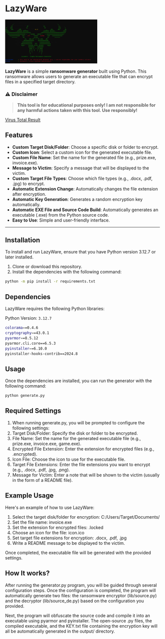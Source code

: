 # LazyWare

<img src="img.png" alt="LazyWare Image" width="300">

**LazyWare** is a simple **ransomware generator** built using Python. This ransomware allows users to generate an executable file that can encrypt files in a specified target directory.

### ⚠️ Disclaimer

> **This tool is for educational purposes only! I am not responsible for any harmful actions taken with this tool. Use responsibly!**

[Virus Total Result](https://www.virustotal.com/gui/file/4bcb787291e56dcafbf643a5ef4621b2834519a79ad5dafe4b80661d79e6bf1e/detection)

## Features

- **Custom Target Disk/Folder**: Choose a specific disk or folder to encrypt.
- **Custom Icon**: Select a custom icon for the generated executable file.
- **Custom File Name**: Set the name for the generated file (e.g., prize.exe, invoice.exe).
- **Message to Victim**: Specify a message that will be displayed to the victim.
- **Custom Target File Types**: Choose which file types (e.g., .docx, .pdf, .jpg) to encrypt.
- **Automatic Extension Change**: Automatically changes the file extension after encryption.
- **Automatic Key Generation**: Generates a random encryption key automatically.
- **Automatic EXE File and Source Code Build**: Automatically generates an executable (.exe) from the Python source code.
- **Easy to Use**: Simple and user-friendly interface.

---

## Installation

To install and run LazyWare, ensure that you have Python version 3.12.7 or later installed.

1. Clone or download this repository.
2. Install the dependencies with the following command:

```bash
python -m pip install -r requirements.txt
```

## Dependencies

LazyWare requires the following Python libraries:

Python Version: `3.12.7`

```bash
colorama==0.4.6
cryptography==43.0.1
pyarmor==8.5.12
pyarmor.cli.core==6.5.3
pyinstaller==6.10.0
pyinstaller-hooks-contrib==2024.8
```

## Usage

Once the dependencies are installed, you can run the generator with the following command:

```bash
python generate.py
```

## Required Settings

1. When running generate.py, you will be prompted to configure the following settings:
2. Target Disk/Folder: Specify the disk or folder to be encrypted.
3. File Name: Set the name for the generated executable file (e.g., prize.exe, invoice.exe, game.exe).
4. Encrypted File Extension: Enter the extension for encrypted files (e.g., .encrypted).
5. Icon File: Choose the icon to use for the executable file.
6. Target File Extensions: Enter the file extensions you want to encrypt (e.g., .docx, .pdf, .jpg, .png).
7. Message for Victim: Enter a note that will be shown to the victim (usually in the form of a README file).

## Example Usage

Here's an example of how to use LazyWare:

1. Select the target disk/folder for encryption: C:/Users/Target/Documents/
2. Set the file name: invoice.exe
3. Set the extension for encrypted files: .locked
4. Choose an icon for the file: icon.ico
5. Set target file extensions for encryption: .docx, .pdf, .jpg
6. Write a README message to be displayed to the victim.

Once completed, the executable file will be generated with the provided settings.

## How It works?

After running the generator.py program, you will be guided through several configuration steps. Once the configuration is completed, the program will automatically generate two files: the ransomware encryptor (lib/source.py) and the decryptor (lib/source_de.py) based on the configuration you provided.

Next, the program will obfuscate the source code and compile it into an executable using pyarmor and pyinstaller. The open-source .py files, the compiled executable, and the KEY.txt file containing the encryption key will all be automatically generated in the output/ directory.
